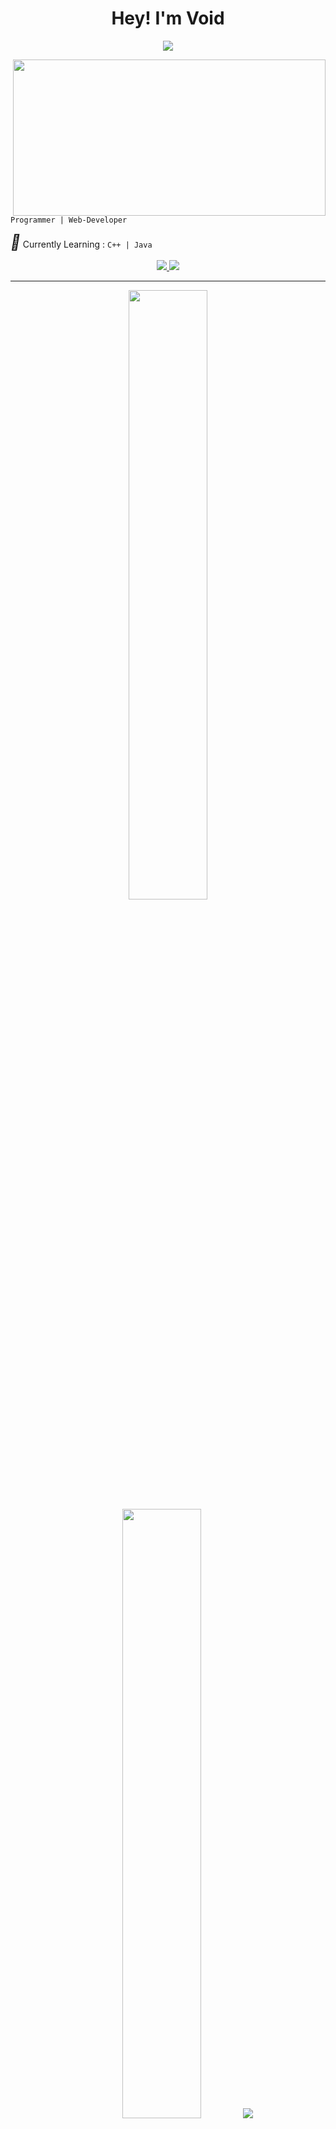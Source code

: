 <h1 align="center">Hey! I'm Void</h1>
</p>
<p align="center">
<img src="https://readme-typing-svg.herokuapp.com?color=808080&width=420&lines=A+Basic+Programmer+From+India;Currently+Studying;Contact+Me+Through+Given+Mail">
</p>
<img align="right" src="https://github.com/abhisheknaiidu/abhisheknaiidu/blob/master/code.gif?raw=true" width="500" height="250" />

`Programmer | Web-Developer`


<i style="font-size:24px" class="fa">&#xf08d;</i> Currently Learning : `C++ | Java`


<p align="center">  
<a href="https://telegram.me/Void_Unfiltered">
    <img src="https://img.shields.io/badge/Telegram_Channel-grey?style=for-the-badge&logo=telegram"/>
  </a>  
 </a>
  <a href="https://github.com/voidxtoxic">
    <img src="https://img.shields.io/github/followers/voidxtoxic?label=GitHub&logo=github&style=for-the-badge&color=blue"/>
  </a>

<hr>
<p align="center">
  <img height="50%" width="auto" src ="https://github-readme-stats.vercel.app/api?username=voidxtoxic&show_icons=true&count_private=true&theme=darcula&hide_border=true&hide=issues,contribs&bg_color=00000000">
  <img height="50%" width="auto" src ="https://github-readme-stats.vercel.app/api/top-langs/?username=voidxtoxic&layout=compact&hide_border=true&theme=darcula&bg_color=00000000&langs_count=6&hide=jupyter%20notebook,tex,css,php&exclude_repo=Pacman-AI">
  <img src ="https://github-readme-streak-stats.herokuapp.com?user=voidxtoxic&theme=darcula&hide_border=true&background=FFFFFF00">
  <br>
</p>

# My Activity Graph


![VOID's GitHub Graph](https://activity-graph.herokuapp.com/graph?username=voidxtoxic&custom_title=My%20Graph&bg_color=241731&line=f20f80&color=f52f91&point=fdf5ea&hide_border=true&area=false&area_color=fdf5ea)
